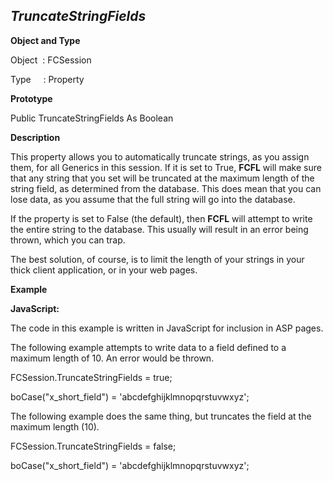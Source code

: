 _TruncateStringFields_
----------------------

**Object and Type**

Object  : FCSession

Type     : Property

**Prototype**

Public TruncateStringFields As Boolean

**Description**

This property allows you to automatically truncate strings, as you assign them, for all Generics in this session. If it is set to True, **FCFL** will make sure that any string that you set will be truncated at the maximum length of the string field, as determined from the database. This does mean that you can lose data, as you assume that the full string will go into the database.

If the property is set to False (the default), then **FCFL** will attempt to write the entire string to the database. This usually will result in an error being thrown, which you can trap.

The best solution, of course, is to limit the length of your strings in your thick client application, or in your web pages.

**Example**

**JavaScript:**

The code in this example is written in JavaScript for inclusion in ASP pages.

The following example attempts to write data to a field defined to a maximum length of 10. An error would be thrown.

FCSession.TruncateStringFields = true;

boCase("x_short_field") = 'abcdefghijklmnopqrstuvwxyz';

The following example does the same thing, but truncates the field at the maximum length (10).

FCSession.TruncateStringFields = false;

boCase("x_short_field") = 'abcdefghijklmnopqrstuvwxyz';